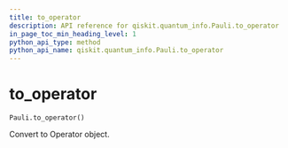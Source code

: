 ```yaml
---
title: to_operator
description: API reference for qiskit.quantum_info.Pauli.to_operator
in_page_toc_min_heading_level: 1
python_api_type: method
python_api_name: qiskit.quantum_info.Pauli.to_operator
---
```


# to\_operator

<span id="qiskit.quantum_info.Pauli.to_operator" />

`Pauli.to_operator()`

Convert to Operator object.

